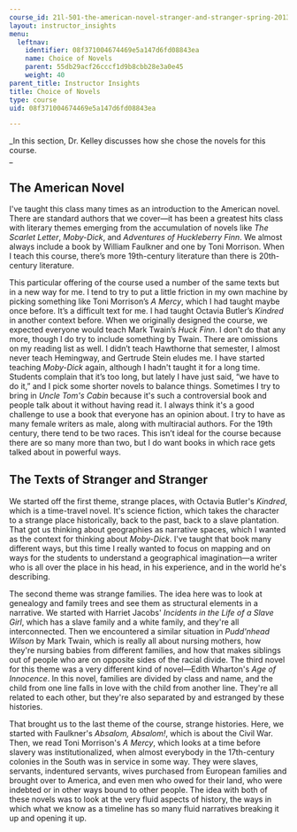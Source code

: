 ```yaml
---
course_id: 21l-501-the-american-novel-stranger-and-stranger-spring-2013
layout: instructor_insights
menu:
  leftnav:
    identifier: 08f371004674469e5a147d6fd08843ea
    name: Choice of Novels
    parent: 55db29acf26cccf1d9b8cbb28e3a0e45
    weight: 40
parent_title: Instructor Insights
title: Choice of Novels
type: course
uid: 08f371004674469e5a147d6fd08843ea

---
```


_In this section, Dr. Kelley discusses how she chose the novels for this course.  
_

The American Novel
------------------

I've taught this class many times as an introduction to the American novel. There are standard authors that we cover—it has been a greatest hits class with literary themes emerging from the accumulation of novels like _The Scarlet Letter_, _Moby-Dick_, and _Adventures of Huckleberry Finn_. We almost always include a book by William Faulkner and one by Toni Morrison. When I teach this course, there’s more 19th\-century literature than there is 20th\-century literature.

This particular offering of the course used a number of the same texts but in a new way for me. I tend to try to put a little friction in my own machine by picking something like Toni Morrison’s _A Mercy_, which I had taught maybe once before. It’s a difficult text for me. I had taught Octavia Butler’s _Kindred_ in another context before. When we originally designed the course, we expected everyone would teach Mark Twain’s _Huck Finn_. I don't do that any more, though I do try to include something by Twain. There are omissions on my reading list as well. I didn’t teach Hawthorne that semester, I almost never teach Hemingway, and Gertrude Stein eludes me. I have started teaching _Moby-Dick_ again, although I hadn't taught it for a long time. Students complain that it’s too long, but lately I have just said, “we have to do it,” and I pick some shorter novels to balance things. Sometimes I try to bring in _Uncle Tom's Cabin_ because it's such a controversial book and people talk about it without having read it. I always think it's a good challenge to use a book that everyone has an opinion about. I try to have as many female writers as male, along with multiracial authors. For the 19th century, there tend to be two races. This isn’t ideal for the course because there are so many more than two, but I do want books in which race gets talked about in powerful ways.

The Texts of Stranger and Stranger
----------------------------------

We started off the first theme, strange places, with Octavia Butler's _Kindred_, which is a time-travel novel. It's science fiction, which takes the character to a strange place historically, back to the past, back to a slave plantation. That got us thinking about geographies as narrative spaces, which I wanted as the context for thinking about _Moby-Dick_. I've taught that book many different ways, but this time I really wanted to focus on mapping and on ways for the students to understand a geographical imagination—a writer who is all over the place in his head, in his experience, and in the world he's describing.

The second theme was strange families. The idea here was to look at genealogy and family trees and see them as structural elements in a narrative. We started with Harriet Jacobs' _Incidents in the Life of a Slave Girl_, which has a slave family and a white family, and they're all interconnected. Then we encountered a similar situation in _Pudd'nhead Wilson_ by Mark Twain, which is really all about nursing mothers, how they're nursing babies from different families, and how that makes siblings out of people who are on opposite sides of the racial divide. The third novel for this theme was a very different kind of novel—Edith Wharton's _Age of Innocence_. In this novel, families are divided by class and name, and the child from one line falls in love with the child from another line. They're all related to each other, but they're also separated by and estranged by these histories.

That brought us to the last theme of the course, strange histories. Here, we started with Faulkner's _Absalom, Absalom!_, which is about the Civil War. Then, we read Toni Morrison's _A Mercy_, which looks at a time before slavery was institutionalized, when almost everybody in the 17th\-century colonies in the South was in service in some way. They were slaves, servants, indentured servants, wives purchased from European families and brought over to America, and even men who owed for their land, who were indebted or in other ways bound to other people. The idea with both of these novels was to look at the very fluid aspects of history, the ways in which what we know as a timeline has so many fluid narratives breaking it up and opening it up.